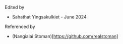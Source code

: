 Edited by
- Sahathat Yingsakulkiet - June 2024

Referenced by
- (Nangialai Stoman)[https://github.com/realstoman]
